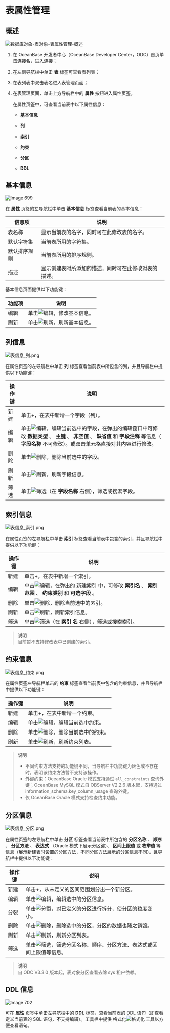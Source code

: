表属性管理 
==========================



概述 
-----------------------

![数据库对象-表对象-表属性管理-概述](https://help-static-aliyun-doc.aliyuncs.com/assets/img/zh-CN/2757628361/p358285.png)

1. 在 OceanBase 开发者中心（OceanBase Developer Center，ODC）首页单击连接名，进入连接；

   

2. 在左侧导航栏中单击 **表** 标签可查看表列表；

   

3. 在表列表中双击表名进入表管理页面；

   

4. 在表管理页面，单击上方导航栏中的 **属性** 按钮进入属性页签。

   在属性页签中，可查看当前表中以下属性信息：
   * **基本信息**

     
   
   * **列**

     
   
   * **索引**

     
   
   * **约束**

     
   
   * **分区**

     
   
   * **DDL**

     
   

   




基本信息 
-------------------------

![Image 699](https://help-static-aliyun-doc.aliyuncs.com/assets/img/zh-CN/2560960461/p281788.png)

在 **属性** 页签的左导航栏中单击 **基本信息** 标签查看当前表的基本信息：


|  信息项   |             说明             |
|--------|----------------------------|
| 表名称    | 显示当前表的名字，同时可在此修改表的名字。      |
| 默认字符集  | 当前表所用的字符集。                 |
| 默认排序规则 | 当前表所用的排序规则。                |
| 描述     | 显示创建表时所添加的描述，同时可在此修改对表的描述。 |



基本信息页面提供以下功能键：


| 功能项 |                                                  说明                                                  |
|-----|------------------------------------------------------------------------------------------------------|
| 编辑  | 单击![编辑](https://help-static-aliyun-doc.aliyuncs.com/assets/img/zh-CN/9525548461/p412792.jpg)，修改基本信息。 |
| 刷新  | 单击![刷新](https://help-static-aliyun-doc.aliyuncs.com/assets/img/zh-CN/9525548461/p412817.jpg)，刷新基本信息。 |



列信息 
------------------------

![表信息_列.png](https://help-static-aliyun-doc.aliyuncs.com/assets/img/zh-CN/2560960461/p138314.png "表信息_列.png")

在属性页签的左导航栏中单击 **列** 标签查看当前表中所包含的列，并且导航栏中提供以下功能键：


| 操作键 |                                                                                                     说明                                                                                                     |
|-----|------------------------------------------------------------------------------------------------------------------------------------------------------------------------------------------------------------|
| 新建  | 单击+，在表中新增一个字段（列）。                                                                                                                                                                                          |
| 编辑  | 单击![编辑](https://help-static-aliyun-doc.aliyuncs.com/assets/img/zh-CN/9525548461/p412792.jpg)，编辑当前选中的字段，在弹出的编辑窗口中可修改 **数据类型** 、 **主键** 、 **非空值** 、 **缺省值** 和 **字段注释** 等信息（ **字段名称** 不可修改）。或双击单元格直接对其内容进行修改。 |
| 删除  | 单击![删除](https://help-static-aliyun-doc.aliyuncs.com/assets/img/zh-CN/9525548461/p412794.jpg)，删除当前选中的字段。                                                                                                    |
| 刷新  | 单击![刷新](https://help-static-aliyun-doc.aliyuncs.com/assets/img/zh-CN/9525548461/p412817.jpg)，刷新字段信息。                                                                                                       |
| 筛选  | 单击![筛选](https://help-static-aliyun-doc.aliyuncs.com/assets/img/zh-CN/9525548461/p412788.jpg)（在 **字段名称** 右侧），筛选或搜索字段。                                                                                       |



索引信息 
-------------------------

![表信息_索引.png](https://help-static-aliyun-doc.aliyuncs.com/assets/img/zh-CN/6183588951/p138315.png "表信息_索引.png")

在属性页签的左导航栏中单击 **索引** 标签查看当前表中包含的索引，并且导航栏中提供以下功能键：


| 操作键 |                                                                           说明                                                                            |
|-----|---------------------------------------------------------------------------------------------------------------------------------------------------------|
| 新建  | 单击+，在表中新增一个索引。                                                                                                                                          |
| 编辑  | 单击![编辑](https://help-static-aliyun-doc.aliyuncs.com/assets/img/zh-CN/9525548461/p412792.jpg)，在弹出的 新建索引 中，可修改 **索引名** 、 **索引范围** 、 **约束类别** 和 **可选字段** 。 |
| 删除  | 单击![删除](https://help-static-aliyun-doc.aliyuncs.com/assets/img/zh-CN/9525548461/p412794.jpg)，删除当前选中的索引。                                                 |
| 刷新  | 单击![刷新](https://help-static-aliyun-doc.aliyuncs.com/assets/img/zh-CN/9525548461/p412817.jpg)，刷新索引信息。                                                    |
| 筛选  | 单击![筛选](https://help-static-aliyun-doc.aliyuncs.com/assets/img/zh-CN/9525548461/p412788.jpg)（在 **索引** **名** 右侧），筛选或搜索索引。                                |


> **说明** <br>
> 目前暂不支持修改表中已创建的索引。

约束信息 
-------------------------

![表信息_约束.png](https://help-static-aliyun-doc.aliyuncs.com/assets/img/zh-CN/6183588951/p138316.png "表信息_约束.png")

在属性页签左导航栏单击的 **约束** 标签查看当前表中包含的约束信息，并且导航栏中提供以下功能键：


| 操作键 |                                                   说明                                                    |
|-----|---------------------------------------------------------------------------------------------------------|
| 新建  | 单击+，在表中新增一个约束。                                                                                          |
| 编辑  | 单击![编辑](https://help-static-aliyun-doc.aliyuncs.com/assets/img/zh-CN/9525548461/p412792.jpg)，编辑当前选中约束。  |
| 删除  | 单击![删除](https://help-static-aliyun-doc.aliyuncs.com/assets/img/zh-CN/9525548461/p412794.jpg)，删除当前选中的约束。 |
| 刷新  | 单击![刷新](https://help-static-aliyun-doc.aliyuncs.com/assets/img/zh-CN/9525548461/p412817.jpg)，刷新约束列表。    |


> **说明** <br>
> * 不同约束方法支持的功能键不同，当导航栏中功能键为灰色或不存在时，表明该约束方法暂不支持该操作。
> * 外键约束：OceanBase Oracle 模式支持通过 `all_constraints` 查询外键；OceanBase MySQL 模式自 OBServer V2.2.6 版本起，支持通过 information_schema.key_column_usage 查询外键。
> * 仅 OceanBase Oracle 模式支持检查约束功能。

  




分区信息 
-------------------------

![表信息_分区.png](https://help-static-aliyun-doc.aliyuncs.com/assets/img/zh-CN/0254548461/p138317.png "表信息_分区.png")

在属性页签的左导航栏中单击 **分区** 标签查看当前表中所包含的 **分区名称** 、 **顺序** 、 **分区方法** 、 **表达式** （Oracle 模式下展示分区键）、 **区间上限值** 或 **枚举值** 等信息（展示新建表时设置的分区方法，不同分区方法展示的分区信息不同）。且导航栏中提供以下功能键：


| 操作键 |                                                            说明                                                             |
|-----|---------------------------------------------------------------------------------------------------------------------------|
| 新建  | 单击+，从未定义的区间范围划分出一个新分区。                                                                                                    |
| 编辑  | 单击![编辑](https://help-static-aliyun-doc.aliyuncs.com/assets/img/zh-CN/9525548461/p412792.jpg)，编辑选中的分区信息。                   |
| 分裂  | 单击![分裂](https://help-static-aliyun-doc.aliyuncs.com/assets/img/zh-CN/9525548461/p412855.jpg)，对已定义的分区进行拆分，使分区的粒度变小。        |
| 删除  | 单击![删除](https://help-static-aliyun-doc.aliyuncs.com/assets/img/zh-CN/9525548461/p412794.jpg)，删除选中的分区，分区的数据也随之销毁。          |
| 刷新  | 单击![刷新](https://help-static-aliyun-doc.aliyuncs.com/assets/img/zh-CN/9525548461/p412817.jpg)，刷新分区列表。                      |
| 筛选  | 单击![筛选](https://help-static-aliyun-doc.aliyuncs.com/assets/img/zh-CN/9525548461/p423624.jpg)，筛选分区名称、顺序、分区方法、表达式或区间上限值等信息。 |


> **说明** <br>
> 自 ODC V3.3.0 版本起，表对象分区查看去除 sys 租户依赖。



DDL 信息 
---------------------------

![Image 702](https://help-static-aliyun-doc.aliyuncs.com/assets/img/zh-CN/7433273261/p281790.png)

可在 **属性** 页签中单击左导航栏中的 **DDL** 标签，查看当前表的 DDL 语句（即查看定义当前表的 SQL 语句，不支持编辑）。工具栏中提供 格式化![格式化](https://help-static-aliyun-doc.aliyuncs.com/assets/img/zh-CN/9525548461/p412851.jpg) 工具以方便查看语句。



